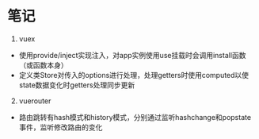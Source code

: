 # 笔记
1. vuex
* 使用provide/inject实现注入，对app实例使用use挂载时会调用install函数（或函数本身）
* 定义类Store对传入的options进行处理，处理getters时使用computed以使state数据变化时getters处理同步更新

2. vuerouter
* 路由跳转有hash模式和history模式，分别通过监听hashchange和popstate事件，监听修改路由的变化